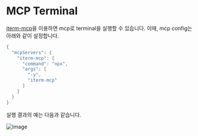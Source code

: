 # MCP Terminal

[iterm-mcp](https://github.com/ferrislucas/iterm-mcp)을 이용하면 mcp로 terminal을 실행할 수 있습니다. 이때, mcp config는 아래와 같이 설정합니다.

```java
{
  "mcpServers": {
    "iterm-mcp": {
      "command": "npx",
      "args": [
        "-y",
        "iterm-mcp"
      ]
    }
  }
}
```

실행 결과의 예는 다음과 같습니다.

![image](https://github.com/user-attachments/assets/d9037523-f72d-41b7-a6e0-0457b59d55f1)
